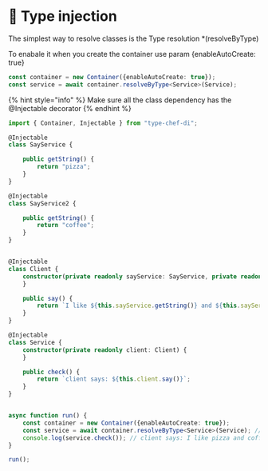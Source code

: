 # 🍕 Type injection

The simplest way to resolve classes is the Type resolution \*(resolveByType)

To enabale it when you create the container use param {enableAutoCreate: true}

```typescript
const container = new Container({enableAutoCreate: true});
const service = await container.resolveByType<Service>(Service);
```

{% hint style="info" %}
Make sure all the class dependency has the @Injectable decorator
{% endhint %}

```typescript
import { Container, Injectable } from "type-chef-di";

@Injectable
class SayService {

    public getString() {
        return "pizza";
    }
}

@Injectable
class SayService2 {

    public getString() {
        return "coffee";
    }
}


@Injectable
class Client {
    constructor(private readonly sayService: SayService, private readonly sayService2: SayService2) {
    }

    public say() {
        return `I like ${this.sayService.getString()} and ${this.sayService2.getString()}`;
    }
}

@Injectable
class Service {
    constructor(private readonly client: Client) {
    }

    public check() {
        return `client says: ${this.client.say()}`;
    }
}


async function run() {
    const container = new Container({enableAutoCreate: true});
    const service = await container.resolveByType<Service>(Service); // new Service(new Client(new SayService(), new SayService2()));
    console.log(service.check()); // client says: I like pizza and coffee
}

run();
```

